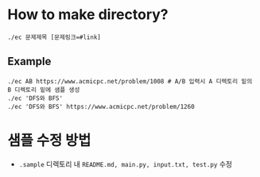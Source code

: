 # How to make directory?

```
./ec 문제제목 [문제링크=#link]
````

## Example

```
./ec AB https://www.acmicpc.net/problem/1008 # A/B 입력시 A 디렉토리 밑의 B 디렉토리 밑에 샘플 생성
./ec 'DFS와 BFS'
./ec 'DFS와 BFS' https://www.acmicpc.net/problem/1260
```

# 샘플 수정 방법
- `.sample` 디렉토리 내 `README.md, main.py, input.txt, test.py` 수정